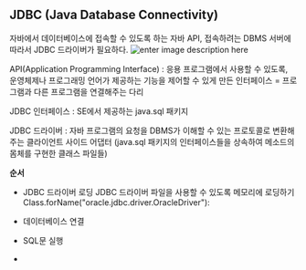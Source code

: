 ## JDBC (Java Database Connectivity)
자바에서 데이터베이스에 접속할 수 있도록 하는 자바 API, 접속하려는 DBMS 서버에 따라서 JDBC 드라이버가 필요하다.
![enter image description here](https://lh3.googleusercontent.com/t77uGoOSR-gs_rIB5Ltt3DwFxJccvdEXg8AeMPta-9KwjS0rGkSwkaAjiITAySQPJPMuzLGOooU)

API(Application Programming Interface) 
: 응용 프로그램에서 사용할 수 있도록, 운영체제나 프로그래밍 언어가 제공하는 기능을 제어할 수 있게 만든 인터페이스
= 프로그램과 다른 프로그램을 연결해주는 다리

JDBC 인터페이스
: SE에서 제공하는 java.sql 패키지

JDBC 드라이버
: 자바 프로그램의 요청을 DBMS가 이해할 수 있는 프로토콜로 변환해주는 클라이언트 사이드 어댑터
(java.sql 패키지의 인터페이스들을 상속하여 메소드의 몸체를 구현한 클래스 파일들)

**순서**
- JDBC 드라이버 로딩
JDBC 드라이버 파일을 사용할 수 있도록 메모리에 로딩하기
Class.forName("oracle.jdbc.driver.OracleDriver"):


- 데이터베이스 연결
- SQL문 실행
- 



<!--stackedit_data:
eyJoaXN0b3J5IjpbLTEzNjE1OTU4MzksMTQ3ODU1MzYyNiwxMT
ExNjc5ODc2LDgzNzQ1NDUzNiwxNTYxNjY4NTY2LC0xNjc4MjQ5
MDM0XX0=
-->